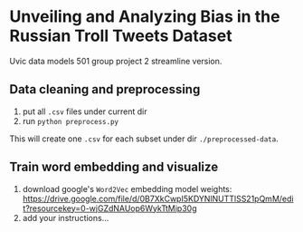 # Unveiling and Analyzing Bias in the Russian Troll Tweets Dataset
Uvic data models 501 group project 2 streamline version.

## Data cleaning and preprocessing
1. put all `.csv` files under current dir
2. run `python preprocess.py`

This will create one `.csv` for each subset under dir `./preprocessed-data`.

## Train word embedding and visualize
1. download google's `Word2Vec` embedding model weights: https://drive.google.com/file/d/0B7XkCwpI5KDYNlNUTTlSS21pQmM/edit?resourcekey=0-wjGZdNAUop6WykTtMip30g
2. add your instructions...